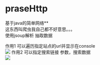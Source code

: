 # praseHttp
基于java的简单网络**  
这东西叫爬虫我自己都不好意思。。。<br>
使用jsoup解析 抽取数据<br>

作用1 可以遍历指定站点的url并显示在console<br>
![](https://github.com/qmr777/praseHttp/blob/master/2016-05-05%2008-14-01%E5%B1%8F%E5%B9%95%E6%88%AA%E5%9B%BE.png?raw=true)
作用2 可以指定搜索链接 参数，搜索数据<br>
![](https://github.com/qmr777/praseHttp/blob/master/2016-05-05%2008-30-23%E5%B1%8F%E5%B9%95%E6%88%AA%E5%9B%BE.png?raw=true)



